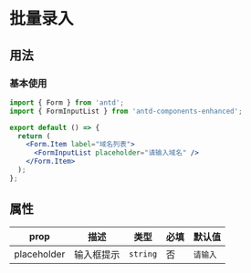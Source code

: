 # 批量录入

## 用法

### 基本使用

```jsx
import { Form } from 'antd';
import { FormInputList } from 'antd-components-enhanced';

export default () => {
  return (
    <Form.Item label="域名列表">
      <FormInputList placeholder="请输入域名" />
    </Form.Item>
  );
};
```

## 属性

| prop        | 描述       | 类型     | 必填 | 默认值   |
| ----------- | ---------- | -------- | ---- | -------- |
| placeholder | 输入框提示 | `string` | 否   | `请输入` |
